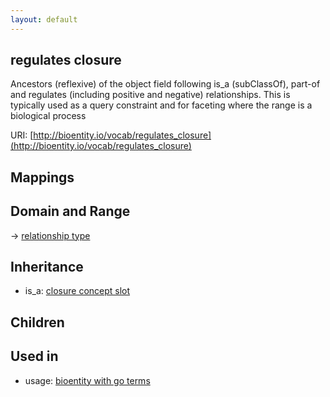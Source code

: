 ```yaml
---
layout: default
---
```


## regulates closure


Ancestors (reflexive) of the object field following is_a (subClassOf), part-of and regulates (including positive and negative) relationships. This is typically used as a query constraint and for faceting where the range is a biological process

URI: [http://bioentity.io/vocab/regulates_closure](http://bioentity.io/vocab/regulates_closure)
## Mappings


## Domain and Range

 -> [relationship type](RelationshipType.html)

## Inheritance

 *  is_a: [closure concept slot](closure_concept_slot.html)

## Children


## Used in

 *  usage: [bioentity with go terms](BioentityWithGoTerms.html)
